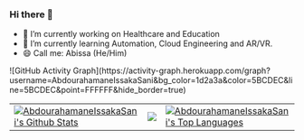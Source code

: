 ### Hi there 👋

<!--
**AbdourahamaneIssakaSani/AbdourahamaneIssakaSani** is a ✨ _special_ ✨ repository because its `README.md` (this file) appears on your GitHub profile.

Here are some ideas to get you started:

- 🔭 I’m currently working on ...
- 🌱 I’m currently learning ...
- 👯 I’m looking to collaborate on ...
- 🤔 I’m looking for help with ...
- 💬 Ask me about ...
- 📫 How to reach me: ...
- 😄 Pronouns: ...
- ⚡ Fun fact: ...
-->

- 🔭 I’m currently working on Healthcare and Education
- 🌱 I’m currently learning Automation, Cloud Engineering and AR/VR.
- 😄 Call me: Abissa (He/Him)

<table>
    <tr>
        <td>
            <a href="https//github.com/AbdourahamaneIssakaSani"><img alt="AbdourahamaneIssakaSani's Github Stats"
                    src="https://github-readme-stats.vercel.app/api?username=AbdourahamaneIssakaSani&show_icons=true&count_private=true&theme=react&hide_border=true&bg_color=1d2a3a" /></a>
        </td>
        <td>
            <a href="http://www.github.com/AbdourahamaneIssakaSani"><img
                    src="https://github-readme-streak-stats.herokuapp.com/?user=AbdourahamaneIssakaSani&stroke=ffffff&background=1d2a3a&ring=5BCDEC&fire=5BCDEC&currStreakNum=ffffff&currStreakLabel=5BCDEC&sideNums=ffffff&sideLabels=ffffff&dates=ffffff&hide_border=true" /></a>
        </td>
        <td>
            <a href="https://github.com/AbdourahamaneIssakaSani"><img alt="AbdourahamaneIssakaSani's Top Languages"
                    src="https://github-readme-stats.vercel.app/api/top-langs/?username=AbdourahamaneIssakaSani&langs_count=8&count_private=true&layout=compact&theme=react&hide_border=true&bg_color=1d2a3a" /></a>
        </td>
    </tr>
    <tr>
        ![GitHub Activity
        Graph](https://activity-graph.herokuapp.com/graph?username=AbdourahamaneIssakaSani&bg_color=1d2a3a&color=5BCDEC&line=5BCDEC&point=FFFFFF&hide_border=true)
    </tr>
</table>
